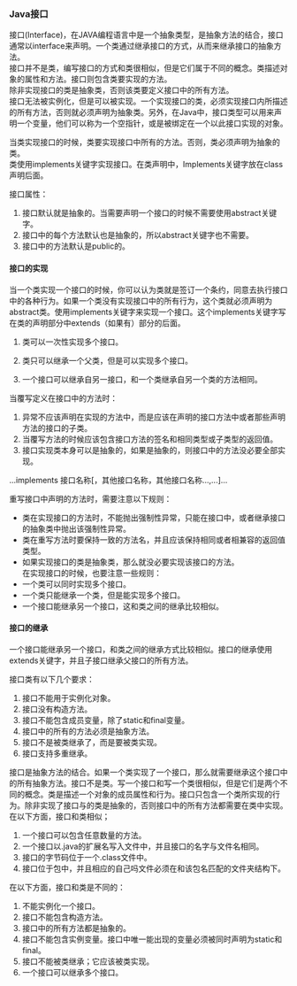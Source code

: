 ### Java接口  
接口(Interface)，在JAVA编程语言中是一个抽象类型，是抽象方法的结合，接口通常以interface来声明。一个类通过继承接口的方式，从而来继承接口的抽象方法。  
接口并不是类，编写接口的方式和类很相似，但是它们属于不同的概念。类描述对象的属性和方法。接口则包含类要实现的方法。  
除非实现接口的类是抽象类，否则该类要定义接口中的所有方法。  
接口无法被实例化，但是可以被实现。一个实现接口的类，必须实现接口内所描述的所有方法，否则就必须声明为抽象类。另外，在Java中，接口类型可以用来声明一个变量，他们可以称为一个空指针，或是被绑定在一个以此接口实现的对象。   

当类实现接口的时候，类要实现接口中所有的方法。否则，类必须声明为抽象的类。  
类使用implements关键字实现接口。在类声明中，Implements关键字放在class声明后面。  


接口属性：  
1. 接口默认就是抽象的。当需要声明一个接口的时候不需要使用abstract关键字。  
2. 接口中的每个方法默认也是抽象的，所以abstract关键字也不需要。  
3. 接口中的方法默认是public的。  

#### 接口的实现 
当一个类实现一个接口的时候，你可以认为类就是签订一个条约，同意去执行接口中的各种行为。如果一个类没有实现接口中的所有行为，这个类就必须声明为abstract类。使用implements关键字来实现一个接口。这个implements关键字写在类的声明部分中extends（如果有）部分的后面。  

1. 类可以一次性实现多个接口。  

2. 类只可以继承一个父类，但是可以实现多个接口。  
3. 一个接口可以继承自另一接口，和一个类继承自另一个类的方法相同。  




当覆写定义在接口中的方法时：  
1. 异常不应该声明在实现的方法中，而是应该在声明的接口方法中或者那些声明方法的接口的子类。  
2. 当覆写方法的时候应该包含接口方法的签名和相同类型或子类型的返回值。  
3. 接口实现类本身可以是抽象的，如果是抽象的，则接口中的方法没必要全部实现。  


...implements  接口名称[，其他接口名称，其他接口名称...,...]...   

重写接口中声明的方法时，需要注意以下规则：  
* 类在实现接口的方法时，不能抛出强制性异常，只能在接口中，或者继承接口的抽象类中抛出该强制性异常。  
* 类在重写方法时要保持一致的方法名，并且应该保持相同或者相兼容的返回值类型。  
* 如果实现接口的类是抽象类，那么就没必要实现该接口的方法。  
在实现接口的时候，也要注意一些规则：  
* 一个类可以同时实现多个接口。  
* 一个类只能继承一个类，但是能实现多个接口。  
* 一个接口能继承另一个接口，这和类之间的继承比较相似。  


#### 接口的继承  
一个接口能继承另一个接口，和类之间的继承方式比较相似。接口的继承使用extends关键字，并且子接口继承父接口的所有方法。


接口类有以下几个要求：  
1. 接口不能用于实例化对象。  
2. 接口没有构造方法。  
3. 接口不能包含成员变量，除了static和final变量。 
4. 接口中的所有的方法必须是抽象方法。  
5. 接口不是被类继承了，而是要被类实现。  
6. 接口支持多重继承。  

接口是抽象方法的结合。如果一个类实现了一个接口，那么就需要继承这个接口中的所有抽象方法。接口不是类。写一个接口和写一个类很相似，但是它们是两个不同的概念。类是描述一个对象的成员属性和行为。接口只包含一个类所实现的行为。除非实现了接口与的类是抽象的，否则接口中的所有方法都需要在类中实现。在以下方面，接口和类相似；  
1. 一个接口可以包含任意数量的方法。  
2. 一个接口以.java的扩展名写入文件中，并且接口的名字与文件名相同。  
3. 接口的字节码位于一个.class文件中。  
4. 接口位于包中，并且相应的自己吗文件必须在和该包名匹配的文件夹结构下。  

在以下方面，接口和类是不同的：  
1. 不能实例化一个接口。  
2. 接口不能包含构造方法。  
3. 接口中的所有方法都是抽象的。  
4. 接口不能包含实例变量。接口中唯一能出现的变量必须被同时声明为static和final。  
5. 接口不能被类继承；它应该被类实现。  
6. 一个接口可以继承多个接口。  

